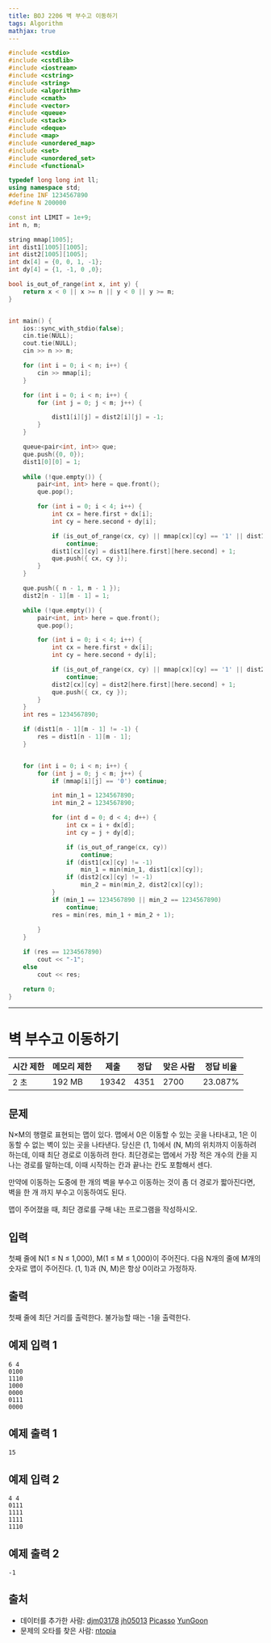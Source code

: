 ```yaml
---
title: BOJ 2206 벽 부수고 이동하기
tags: Algorithm
mathjax: true
---
```



```c++
#include <cstdio>
#include <cstdlib>
#include <iostream>
#include <cstring>
#include <string>
#include <algorithm>
#include <cmath>
#include <vector>
#include <queue>
#include <stack>
#include <deque>
#include <map>
#include <unordered_map>
#include <set>
#include <unordered_set>
#include <functional>

typedef long long int ll;
using namespace std;
#define INF 1234567890
#define N 200000

const int LIMIT = 1e+9;
int n, m;

string mmap[1005];
int dist1[1005][1005];
int dist2[1005][1005];
int dx[4] = {0, 0, 1, -1};
int dy[4] = {1, -1, 0 ,0};

bool is_out_of_range(int x, int y) {
	return x < 0 || x >= n || y < 0 || y >= m;
}


int main() {
	ios::sync_with_stdio(false);
	cin.tie(NULL);
	cout.tie(NULL);
	cin >> n >> m;

	for (int i = 0; i < n; i++) {
		cin >> mmap[i];
	}

	for (int i = 0; i < n; i++) {
		for (int j = 0; j < m; j++) {

			dist1[i][j] = dist2[i][j] = -1;
		}
	}

	queue<pair<int, int>> que;
	que.push({0, 0});
	dist1[0][0] = 1;
	
	while (!que.empty()) {
		pair<int, int> here = que.front();
		que.pop();

		for (int i = 0; i < 4; i++) {
			int cx = here.first + dx[i];
			int cy = here.second + dy[i];

			if (is_out_of_range(cx, cy) || mmap[cx][cy] == '1' || dist1[cx][cy] != -1)
				continue;
			dist1[cx][cy] = dist1[here.first][here.second] + 1;
			que.push({ cx, cy });
		}
	}

	que.push({ n - 1, m - 1 });
	dist2[n - 1][m - 1] = 1;

	while (!que.empty()) {
		pair<int, int> here = que.front();
		que.pop();

		for (int i = 0; i < 4; i++) {
			int cx = here.first + dx[i];
			int cy = here.second + dy[i];

			if (is_out_of_range(cx, cy) || mmap[cx][cy] == '1' || dist2[cx][cy] != -1)
				continue;
			dist2[cx][cy] = dist2[here.first][here.second] + 1;
			que.push({ cx, cy });
		}
	}
	int res = 1234567890;

	if (dist1[n - 1][m - 1] != -1) {
		res = dist1[n - 1][m - 1];
	}


	for (int i = 0; i < n; i++) {
		for (int j = 0; j < m; j++) {
			if (mmap[i][j] == '0') continue;

			int min_1 = 1234567890;
			int min_2 = 1234567890;

			for (int d = 0; d < 4; d++) {
				int cx = i + dx[d];
				int cy = j + dy[d];

				if (is_out_of_range(cx, cy))
					continue;
				if (dist1[cx][cy] != -1)
					min_1 = min(min_1, dist1[cx][cy]);
				if (dist2[cx][cy] != -1)
					min_2 = min(min_2, dist2[cx][cy]);
			}
			if (min_1 == 1234567890 || min_2 == 1234567890)
				continue;
			res = min(res, min_1 + min_2 + 1);
			
		}
	}

	if (res == 1234567890)
		cout << "-1";
	else
		cout << res;

	return 0;
}


```





---



# 벽 부수고 이동하기

| 시간 제한 | 메모리 제한 | 제출  | 정답 | 맞은 사람 | 정답 비율 |
| --------- | ----------- | ----- | ---- | --------- | --------- |
| 2 초      | 192 MB      | 19342 | 4351 | 2700      | 23.087%   |

## 문제

N×M의 행렬로 표현되는 맵이 있다. 맵에서 0은 이동할 수 있는 곳을 나타내고, 1은 이동할 수 없는 벽이 있는 곳을 나타낸다. 당신은 (1, 1)에서 (N, M)의 위치까지 이동하려 하는데, 이때 최단 경로로 이동하려 한다. 최단경로는 맵에서 가장 적은 개수의 칸을 지나는 경로를 말하는데, 이때 시작하는 칸과 끝나는 칸도 포함해서 센다.

만약에 이동하는 도중에 한 개의 벽을 부수고 이동하는 것이 좀 더 경로가 짧아진다면, 벽을 한 개 까지 부수고 이동하여도 된다.

맵이 주어졌을 때, 최단 경로를 구해 내는 프로그램을 작성하시오.

## 입력

첫째 줄에 N(1 ≤ N ≤ 1,000), M(1 ≤ M ≤ 1,000)이 주어진다. 다음 N개의 줄에 M개의 숫자로 맵이 주어진다. (1, 1)과 (N, M)은 항상 0이라고 가정하자.

## 출력

첫째 줄에 최단 거리를 출력한다. 불가능할 때는 -1을 출력한다.



## 예제 입력 1

```
6 4
0100
1110
1000
0000
0111
0000
```

## 예제 출력 1

```
15
```

## 예제 입력 2

```
4 4
0111
1111
1111
1110
```

## 예제 출력 2

```
-1
```



## 출처

- 데이터를 추가한 사람: [djm03178](https://www.acmicpc.net/user/djm03178) [jh05013](https://www.acmicpc.net/user/jh05013) [Picasso](https://www.acmicpc.net/user/Picasso) [YunGoon](https://www.acmicpc.net/user/YunGoon)
- 문제의 오타를 찾은 사람: [ntopia](https://www.acmicpc.net/user/ntopia)